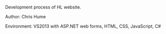 Development process of HL website.

Author: Chris Hume

Environment: VS2013 with ASP.NET web forms, HTML, CSS, JavaScript, C#
